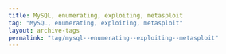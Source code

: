 ```yaml
---
title: MySQL, enumerating, exploiting, metasploit
tag: "MySQL, enumerating, exploiting, metasploit"
layout: archive-tags
permalink: "tag/mysql--enumerating--exploiting--metasploit"
---
```

